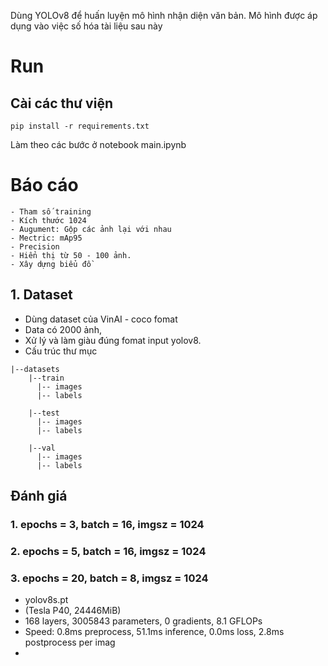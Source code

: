 Dùng YOLOv8 để huấn luyện mô hình nhận diện văn bản. Mô hình được áp dụng vào việc số hóa tài liệu sau này
# Run
## Cài các thư viện 
```
pip install -r requirements.txt

```
Làm theo các bước ở notebook main.ipynb

# Báo cáo
    - Tham số training
    - Kích thước 1024
    - Augument: Gộp các ảnh lại với nhau
    - Mectric: mAp95
    - Precision
    - Hiển thị từ 50 - 100 ảnh.
    - Xây dựng biểu đồ
## 1. Dataset
- Dùng dataset của VinAI - coco fomat
- Data có 2000 ảnh, 
- Xử lý và làm giàu đúng fomat input yolov8.
- Cấu trúc thư mục

```
|--datasets
    |--train
      |-- images
      |-- labels

    |--test
      |-- images
      |-- labels

    |--val
      |-- images
      |-- labels

```
## Đánh giá
### 1. epochs = 3, batch = 16, imgsz = 1024
### 2. epochs = 5, batch = 16, imgsz = 1024
### 3. epochs = 20, batch = 8, imgsz = 1024 
 - yolov8s.pt
 - (Tesla P40, 24446MiB)
 - 168 layers, 3005843 parameters, 0 gradients, 8.1 GFLOPs
 - Speed: 0.8ms preprocess, 51.1ms inference, 0.0ms loss, 2.8ms postprocess per imag
 -  
